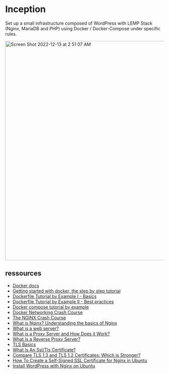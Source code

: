 # Inception
Set up a small infrastructure composed of WordPress with LEMP Stack (Nginx, MariaDB and PHP) using Docker / Docker-Compose under specific rules.

<img width="697" alt="Screen Shot 2022-12-13 at 2 51 07 AM" src="https://user-images.githubusercontent.com/46541419/207206454-724fbb86-7285-4893-b70c-537f37d81d71.png">

## ressources
- [Docker docs](https://docs.docker.com/desktop/)
- [Getting started with docker, the step by step tutorial](https://www.youtube.com/watch?v=Vyp5_F42NGs&t=1s)
- [Dockerfile Tutorial by Example I - Basics](https://www.youtube.com/watch?v=6Er8MAvTWlI)
- [Dockerfile Tutorial by Example II - Best practices](https://www.youtube.com/watch?v=ZcMr4G5DH7c&t=2s)
- [Docker compose tutorial by example](https://www.youtube.com/watch?v=4EqysCR3mjo&list=PLX0Ak4vUBQfC6S8egys9kx6uy6tpw5yDX&index=28)
- [Docker Networking Crash Course](https://www.youtube.com/watch?v=OU6xOM0SE4o)
- [The NGINX Crash Course](https://www.youtube.com/watch?v=OU6xOM0SE4o)
- [What is Nginx? Understanding the basics of Nginx](https://medium.com/devopscurry/what-is-nginx-understanding-the-basics-of-nginx-in-2021-f8ee0f3d3d54)
- [What is a web server?](https://developer.mozilla.org/en-US/docs/Learn/Common_questions/What_is_a_web_server)
- [What is a Proxy Server and How Does it Work?](https://www.varonis.com/blog/what-is-a-proxy-server)
- [What Is a Reverse Proxy Server?](https://www.nginx.com/resources/glossary/reverse-proxy-server/)
- [TLS Basics](https://www.internetsociety.org/deploy360/tls/basics/)
- [What Is An Ssl/Tls Certificate?](https://aws.amazon.com/what-is/ssl-certificate/?nc1=h_ls)
- [Compare TLS 1.3 and TLS 1.2 Certificates: Which is Stronger?](https://www.venafi.com/blog/why-tls-13-radically-different-tls-12#:~:text=As%20part%20of%20the%20SSL,weaknesses%20that%20had%20security%20vulnerabilities.)
- [How To Create a Self-Signed SSL Certificate for Nginx in Ubuntu](https://www.digitalocean.com/community/tutorials/how-to-create-a-self-signed-ssl-certificate-for-nginx-in-ubuntu-16-04)
- [Install WordPress with Nginx on Ubuntu](https://www.digitalocean.com/community/tutorials/install-wordpress-nginx-ubuntu#install-wordpress-with-nginx-on-ubuntu)
